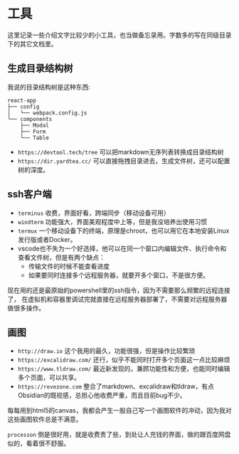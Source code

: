 # 工具

这里记录一些介绍文字比较少的小工具，也当做备忘录用。字数多的写在同级目录下的其它文档里。

## 生成目录结构树

我说的目录结构树是这种东西:
```
react-app
├── config
│   └── webpack.config.js
└── components
    ├── Modal
    ├── Form
    └── Table
```

- `https://devtool.tech/tree` 可以把markdown无序列表转换成目录结构树
- `https://dir.yardtea.cc/` 可以直接拖拽目录进去，生成文件树，还可以配置树的深度。

## ssh客户端

- `terminus` 收费，界面好看，跨端同步（移动设备可用）
- `windterm` 功能强大，界面美观程度中上等，但是我没培养出使用习惯
- `termux` 一个移动设备下的终端，原理是chroot，也可以用它在本地安装Linux发行版或者Docker。
- vscode也不失为一个好选择，他可以在同一个窗口内编辑文件、执行命令和查看文件树，但是有两个缺点：
    - 传输文件的时候不能查看进度
    - 如果要同时连接多个远程服务器，就要开多个窗口，不是很方便。


现在用的还是最原始的powershell里的ssh指令，因为不需要那么频繁的远程连接了，
在虚拟机和容器里调试完就直接在远程服务器部署了，不需要对远程服务器做很多操作。

## 画图
- `http://draw.io` 这个我用的最久，功能很强，但是操作比较繁琐
- `https://excalidraw.com/` 还行，似乎不能同时打开多个页面这一点比较麻烦
- `https://www.tldraw.com/` 最近新发现的，兼顾功能性和方便，也能同时编辑多个页面，可以共享。
- `https://revezone.com` 整合了markdown、excalidraw和tldraw，有点Obsidian的既视感，总担心他收费严重，而且目前bug不少。

每每用到html5的canvas，我都会产生一股自己写一个画图软件的冲动，因为我对这些画图软件总是不满意。

`processon` 倒是很好用，就是收费贵了些，到处让人充钱的界面，做的跟百度网盘似的，看着很不舒服。
